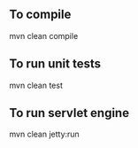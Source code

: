 To compile
----------

mvn clean compile

To run unit tests
-----------------

mvn clean test

To run servlet engine
---------------------

mvn clean jetty:run 
